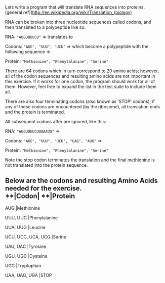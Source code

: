 Lets write a program that will translate RNA sequences into proteins. [general ref](http://en.wikipedia.org/wiki/Translation_(biology)

RNA can be broken into three nucleotide sequences called codons, and then translated to a polypeptide like so:
 
RNA: `"AUGUUUUCU"` => translates to

Codons: `"AUG", "UUU", "UCU"` 
=> which become a polypeptide with the following sequence =>

Protein: `"Methionine", "Phenylalanine", "Serine"`
 
There are 64 codons which in turn correspond to 20 amino acids; however, all of the codon sequences and resulting amino acids are not important in this exercise.  If it works for one codon, the program should work for all of them. 
However, feel free to expand the list in the test suite to include them all.  

There are also four terminating codons (also known as 'STOP' codons); if any of these codons are encountered (by the ribosome), all translation ends and the protein is terminated.

All subsequent codons after are ignored, like this:

RNA: `"AUGUUUUCUUAAAUG"` => 

Codons: `"AUG", "UUU", "UCU", "UAG", "AUG"` => 

Protein: `"Methionine", "Phenylalanine", "Serine"`

Note the stop codon terminates the translation and the final methionine is not translated into the protein sequence.  
 
Below are the codons and resulting Amino Acids needed for the exercise.  
**|Codon|               **|Protein
---------------------------------------
AUG                   |Methionine

UUU, UUC              |Phenylalanine

UUA, UUG              |Leucine

UCU, UCC, UCA, UCG    |Serine

UAU, UAC              |Tyrosine

UGU, UGC              |Cysteine

UGG                   |Tryptophan

UAA, UAG, UGA         |STOP
